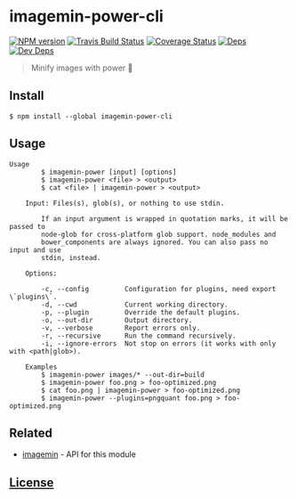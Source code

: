 # imagemin-power-cli 

[![NPM version](https://img.shields.io/npm/v/imagemin-power-cli.svg)](https://www.npmjs.org/package/imagemin-power-cli) [![Travis Build Status](https://img.shields.io/travis/itgalaxy/imagemin-power-cli/master.svg?label=build)](https://travis-ci.org/itgalaxy/imagemin-power-cli) [![Coverage Status](https://coveralls.io/repos/github/itgalaxy/imagemin-power-cli/badge.svg?branch=master)](https://coveralls.io/github/itgalaxy/imagemin-power-cli?branch=master) [![Deps](https://david-dm.org/itgalaxy/imagemin-power-cli/status.svg)](https://david-dm.org/itgalaxy/imagemin-power-cli#info=dependencies&view=table) [![Dev Deps](https://david-dm.org/itgalaxy/imagemin-power-cli/dev-status.svg)](https://david-dm.org/itgalaxy/imagemin-power-cli#info=devDependencies&view=table)

> Minify images with power :muscle: 

## Install

```shell
$ npm install --global imagemin-power-cli
```

## Usage

```shell
Usage
        $ imagemin-power [input] [options]
        $ imagemin-power <file> > <output>
        $ cat <file> | imagemin-power > <output>
        
    Input: Files(s), glob(s), or nothing to use stdin.
      
        If an input argument is wrapped in quotation marks, it will be passed to
        node-glob for cross-platform glob support. node_modules and
        bower_components are always ignored. You can also pass no input and use
        stdin, instead.

    Options:

        -c, --config         Configuration for plugins, need export \`plugins\`.
        -d, --cwd            Current working directory.
        -p, --plugin         Override the default plugins.
        -o, --out-dir        Output directory.
        -v, --verbose        Report errors only.
        -r, --recursive      Run the command recursively.
        -i, --ignore-errors  Not stop on errors (it works with only with <path|glob>).

    Examples
        $ imagemin-power images/* --out-dir=build
        $ imagemin-power foo.png > foo-optimized.png
        $ cat foo.png | imagemin-power > foo-optimized.png
        $ imagemin-power --plugins=pngquant foo.png > foo-optimized.png
```

## Related

- [imagemin](https://github.com/imagemin/imagemin) - API for this module

## [License](LICENSE.md)
